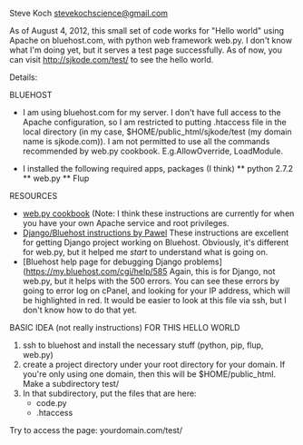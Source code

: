 Steve Koch stevekochscience@gmail.com

As of August 4, 2012, this small set of code works for "Hello world" using Apache on bluehost.com, with python web framework web.py.  I don't know what I'm doing yet, but it serves a test page successfully. As of now, you can visit http://sjkode.com/test/ to see the hello world.  

Details:

BLUEHOST

* I am using bluehost.com for my server.  I don't have full access to the Apache configuration, so I am restricted to putting .htaccess file in the local directory (in my case, $HOME/public_html/sjkode/test (my domain name is sjkode.com)).  I am not permitted to use all the commands recommended by web.py cookbook. E.g.AllowOverride, LoadModule.

* I installed the following required apps, packages (I think)
** python 2.7.2
** web.py
** Flup

RESOURCES

* [web.py cookbook](http://webpy.org/cookbook/fastcgi-apache) (Note: I think these instructions are currently for when you have your own Apache service and root privileges.
* [Django/Bluehost instructions by Pawel](http://simplyargh.blogspot.com/2012/04/python-27-django-14-on-bluehost.html) These instructions are excellent for getting Django project working on Bluehost.  Obviously, it's different for web.py, but it helped me _start_ to understand what is going on.
* [Bluehost help page for debugging Django problems](https://my.bluehost.com/cgi/help/585 Again, this is for Django, not web.py, but it helps with the 500 errors.  You can see these errors by going to error log on cPanel, and looking for your IP address, which will be highlighted in red.  It would be easier to look at this file via ssh, but I don't know how to do that yet.

BASIC IDEA (not really instructions) FOR THIS HELLO WORLD

1. ssh to bluehost and install the necessary stuff (python, pip, flup, web.py)
2. create a project directory under your root directory for your domain.  If you're only using one domain, then this will be $HOME/public_html.  Make a subdirectory test/
3. In that subdirectory, put the files that are here:
   * code.py
   * .htaccess

Try to access the page: yourdomain.com/test/ 
 
